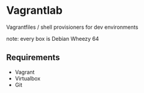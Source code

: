 # Vagrantlab

Vagrantfiles / shell provisioners for dev environments

note: every box is Debian Wheezy 64

## Requirements

- Vagrant
- Virtualbox
- Git

